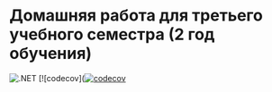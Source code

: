 # Домашняя работа для третьего учебного семестра (2 год обучения)


![.NET](https://github.com/GaliullinMihail/dotnet-homeworks-2/actions/workflows/dotnet.yml/badge.svg)
[![codecov]([![codecov](https://codecov.io/gh/GaliullinMihail/dotnet-homeworks-2/branch/HW2/graph/badge.svg?token=VM74ON8UXC)](https://codecov.io/gh/GaliullinMihail/dotnet-homeworks-2)
